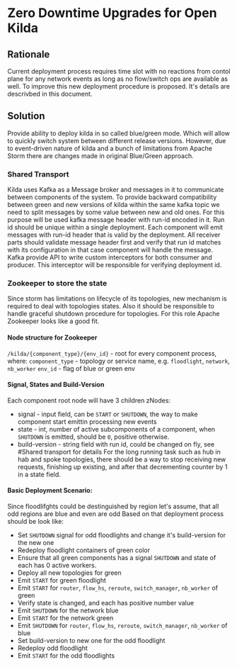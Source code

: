 # Zero Downtime Upgrades for Open Kilda

## Rationale
Current deployment process requires time slot with no reactions from contol plane for any network events as long
as no flow/switch ops are available as well. To improve this new deployment procedure is proposed.
It's details are descrivbed in this document.

## Solution

Provide ability to deploy kilda in so called blue/green mode. Which will allow to quickly switch
system between different release versions. However, due to event-driven nature of kilda and a bunch of
limitations from Apache Storm there are changes made in original Blue/Green approach.

### Shared Transport

Kilda uses Kafka as a Message broker and messages in it to communicate between components of the system.
To provide backward compatibility between green and new versions of kilda within the same kafka topic
we need to split messages by some value between new and old ones. For this purpose will be used kafka message
header with run-id encoded in it. Run id should be unique within a single deployment.
Each component will emit messages with run-id header that is valid by the deployment. All receiver parts
should validate message header first and verify that run id matches with its configuration in that case component
will handle the message. Kafka provide API to write custom interceptors for both consumer and producer. This
interceptor will be responsible for verifying deployment id.

### Zookeeper to store the state

Since storm has limitations on lifecycle of its topologies, new mechanism is required to deal with topologies states. 
Also it should be responsible to handle graceful shutdown procedure for topologies. For this role Apache Zookeeper
looks like a good fit.

#### Node structure for Zookeeper

`/kilda/{component_type}/{env_id}` - root for every component process, where:
`component_type` - topology or service name, e.g. `floodlight`, `network`, `nb_worker`
`env_id` - flag of blue or green env

#### Signal, States and Build-Version

Each component root node will have 3 children zNodes:
- signal - input field, can be `START` or `SHUTDOWN`, the way to make component start emittin processing new events
- state - int, number of active subcomponents of a component, when `SHUTDOWN` is emitted, should be `0`, positive otherwise.
- build-version - string field with run id, could be changed on fly, see #Shared transport for details
For the long running task such as hub in hab and spoke topologies, there should be a way to stop receiving new
requests, finishing up existing, and after that decrementing counter by 1 in a state field.

#### Basic Deployment Scenario:

Since floodlifghts could be destinguished by region let's assume, that all odd regions are blue and even are odd
Based on that deployment process should be look like:
- Set `SHUTDOWN` signal for odd floodlights and change it's build-version for the new one
- Redeploy floodlight containers of green color
- Ensure that all green components has a signal `SHUTDOWN` and state of each has 0 active workers.
- Deploy all new topologies for green
- Emit `START` for green floodlight
- Emit `START` for `router`, `flow_hs`, `reroute`, `switch_manager`, `nb_worker` of green
- Verify state is changed, and each has positive number value
- Emit `SHUTDOWN` for the network blue
- Emit `START` for the network green
- Emit `SHUTDOWN` for `router`, `flow_hs`, `reroute`, `switch_manager`, `nb_worker` of blue
- Set build-version to new one for the odd floodlight
- Redeploy odd floodlight 
- Emit `START` for the odd floodlights
